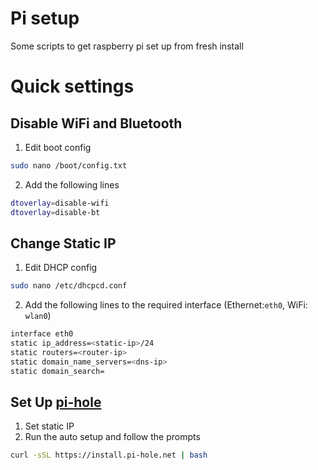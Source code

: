 # Pi setup
Some scripts to get raspberry pi set up from fresh install

# Quick settings
## Disable WiFi and Bluetooth
1. Edit boot config
```bash
sudo nano /boot/config.txt
```
2. Add the following lines
```bash
dtoverlay=disable-wifi
dtoverlay=disable-bt
```

## Change Static IP
1. Edit DHCP config
```bash
sudo nano /etc/dhcpcd.conf
```
2. Add the following lines to the required interface (Ethernet:`eth0`, WiFi: `wlan0`)
```bash
interface eth0
static ip_address=<static-ip>/24
static routers=<router-ip>
static domain_name_servers=<dns-ip>
static domain_search=
```

## Set Up [pi-hole](https://github.com/pi-hole/pi-hole)
1. Set static IP
2. Run the auto setup and follow the prompts
```bash
curl -sSL https://install.pi-hole.net | bash
```

